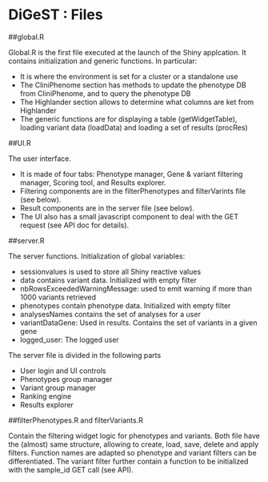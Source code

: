 # DiGeST : Files

##global.R

Global.R is the first file executed at the launch of the Shiny applcation. It contains initialization and generic functions. In particular:

* It is where the environment is set for a cluster or a standalone use
* The CliniPhenome section has methods to update the phenotype DB from CliniPhenome, and to query the phenotype DB
* The Highlander section allows to determine what columns are ket from Highlander
* The generic functions are for displaying a table (getWidgetTable), loading variant data (loadData) and loading a set of results (procRes)

##UI.R

The user interface. 

* It is made of four tabs: Phenotype manager, Gene & variant filtering manager, Scoring tool, and Results explorer. 
* Filtering components are in the filterPhenotypes and filterVarints file (see below). 
* Result components are in the server file (see below). 
* The UI also has a small javascript component to deal with the GET request (see API doc for details).

##server.R

The server functions. Initialization of global variables:

* sessionvalues is used to store all Shiny reactive values
* data contains variant data. Initialized with empty filter
* nbRowsExceededWarningMessage: used to emit warning if more than 1000 variants retrieved
* phenotypes contain phenotype data. Initialized with empty filter
* analysesNames contains the set of analyses for a user
* variantDataGene: Used in results. Contains the set of variants in a given gene
* logged_user: The logged user


The server file is divided in the following parts 

* User login and UI controls
* Phenotypes group manager
* Variant group manager
* Ranking engine
* Results explorer

##filterPhenotypes.R and filterVariants.R

Contain the filtering widget logic for phenotypes and variants. Both file have the (almost) same structure, allowing to create, load, save, delete and apply filters. Function names are adapted so phenotype and variant filters can be differentiated. The variant filter further contain a function to be initialized with the sample_id GET call (see API).
